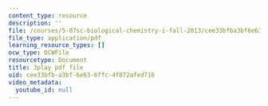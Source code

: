```yaml
---
content_type: resource
description: ''
file: /courses/5-07sc-biological-chemistry-i-fall-2013/cee33bfba3bf6e636ffc4f872afed716_345Wz_7CrN4.pdf
file_type: application/pdf
learning_resource_types: []
ocw_type: OCWFile
resourcetype: Document
title: 3play pdf file
uid: cee33bfb-a3bf-6e63-6ffc-4f872afed716
video_metadata:
  youtube_id: null
---
```

